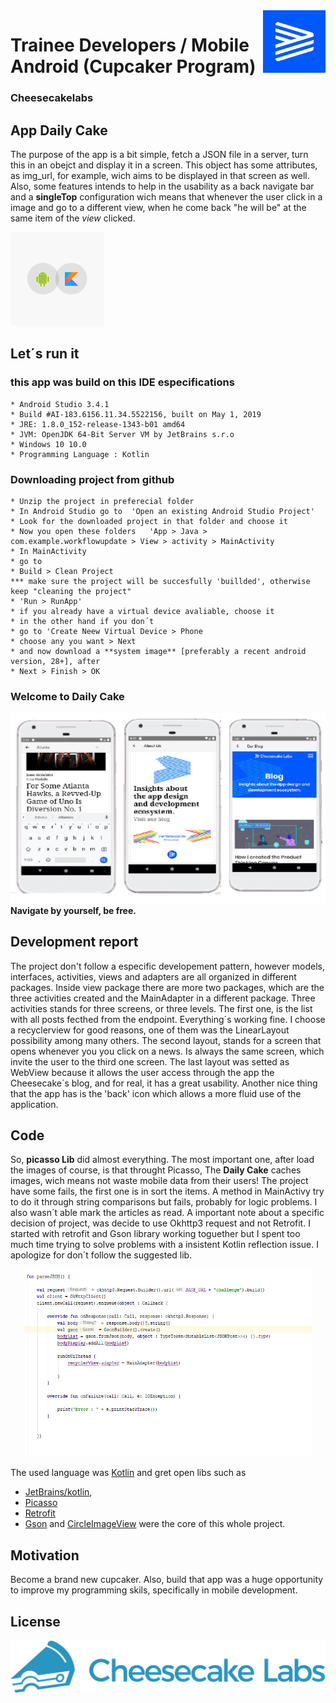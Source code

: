 <img align="right" width="100" height="100" src="favicon.png">

# Trainee Developers / Mobile Android (Cupcaker Program)


### Cheesecakelabs

## App Daily Cake

The purpose of the app is a bit simple, fetch a JSON file in a server, turn this in an obejct and display it in a screen.
This object has some attributes, as img_url, for example, wich aims to be displayed in that screen as well.
Also, some features intends to help in the usability as a back navigate bar and a **singleTop** configuration wich means that whenever the user click in a image and go to a different view, when he come back "he will be"  at the same item of the *view* clicked.

<img width="150" height="150" src="android_kotlin.png">

## Let´s run it

### this app was build on this IDE especifications

~~~~
* Android Studio 3.4.1
* Build #AI-183.6156.11.34.5522156, built on May 1, 2019
* JRE: 1.8.0_152-release-1343-b01 amd64
* JVM: OpenJDK 64-Bit Server VM by JetBrains s.r.o
* Windows 10 10.0
* Programming Language : Kotlin
~~~~
### Downloading project from github
~~~~
* Unzip the project in preferecial folder
* In Android Studio go to  'Open an existing Android Studio Project'
* Look for the downloaded project in that folder and choose it
* Now you open these folders   'App > Java > com.example.workflowupdate > View > activity > MainActivity
* In MainActivity
* go to
* Build > Clean Project
*** make sure the project will be succesfully 'buillded', otherwise keep "cleaning the project"
* 'Run > RunApp'
* if you already have a virtual device avaliable, choose it
* in the other hand if you don´t
* go to 'Create Neew Virtual Device > Phone
* choose any you want > Next
* and now download a **system image** [preferably a recent android version, 28+], after
* Next > Finish > OK
~~~~
### Welcome to Daily Cake ###
![](blog_page.png)
__Navigate by yourself, be free.__

## Development report

The project don't follow a especific developement pattern, however models, interfaces, activities, views and adapters are all organized in different packages. Inside view package there are more two packages, which are the three activities created and the MainAdapter in a different package.
Three activities stands for three screens, or three levels.
The first one, is the list with all posts fecthed from the endpoint. Everything´s working fine. I choose a recyclerview for good reasons, one of them was the LinearLayout possibility among many others.
The second layout, stands for a screen that opens whenever you you click on a news. Is always the same screen, which invite the user to the third one screen. The last layout was setted as WebView because it allows the user access through the app the Cheesecake´s blog, and for real, it has a great usability.
Another nice thing that the app has is the 'back' icon which allows a more fluid use of the application.

## Code

So, **picasso Lib** did almost everything. The most important one, after load the images of course, is that throught Picasso, The **Daily Cake** caches images, wich means not waste mobile data from their users!
The project have some fails, the first one is in sort the items.
A method in MainActivy try to do it through string comparisons but fails, probably for logic problems. I also wasn´t able mark the articles as read.
A important note about a specific decision of project, was decide to use Okhttp3 request and not Retrofit. I started with retrofit and Gson library working toguether but I spent too much time trying to solve problems with a insistent Kotlin reflection issue. I apologize for don´t follow the suggested lib.

<p align="center">
  <img width="460" height="300" src="code_fragment.jpeg">
</p>

The used language was [Kotlin](https://kotlinlang.org/) and gret open libs such as
* [JetBrains/kotlin](https://github.com/JetBrains/kotlin),
* [Picasso](https://square.github.io/picasso/) 
* [Retrofit](https://square.github.io/retrofit/)
* [Gson](https://github.com/google/gson)
  and [CircleImageView](https://github.com/hdodenhof/CircleImageView) were the core of this whole project.

## Motivation

Become a brand new cupcaker. Also, build that app was a huge opportunity to improve my programming skils, specifically in mobile development.

## License


![alt text](cheesecake.png)




	

